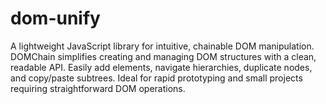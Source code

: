 # dom-unify
A lightweight JavaScript library for intuitive, chainable DOM manipulation. DOMChain simplifies creating and managing DOM structures with a clean, readable API. Easily add elements, navigate hierarchies, duplicate nodes, and copy/paste subtrees. Ideal for rapid prototyping and small projects requiring straightforward DOM operations.
